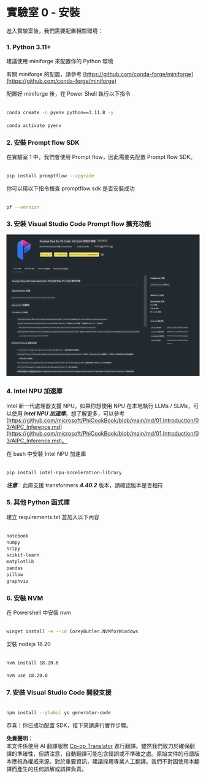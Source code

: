 <!--
CO_OP_TRANSLATOR_METADATA:
{
  "original_hash": "a4ef39027902e82f2c33d568d2a2259a",
  "translation_date": "2025-07-17T03:48:42+00:00",
  "source_file": "md/02.Application/02.Code/Phi3/VSCodeExt/HOL/AIPC/01.Installations.md",
  "language_code": "tw"
}
-->
# **實驗室 0 - 安裝**

進入實驗室後，我們需要配置相關環境：


### **1. Python 3.11+**

建議使用 miniforge 來配置你的 Python 環境

有關 miniforge 的配置，請參考 [https://github.com/conda-forge/miniforge](https://github.com/conda-forge/miniforge)

配置好 miniforge 後，在 Power Shell 執行以下指令

```bash

conda create -n pyenv python==3.11.8 -y

conda activate pyenv

```


### **2. 安裝 Prompt flow SDK**

在實驗室 1 中，我們會使用 Prompt flow，因此需要先配置 Prompt flow SDK。

```bash

pip install promptflow --upgrade

```

你可以用以下指令檢查 promptflow sdk 是否安裝成功


```bash

pf --version

```

### **3. 安裝 Visual Studio Code Prompt flow 擴充功能**

![pf](../../../../../../../../../translated_images/pf_ext.8cf76b5846e9b8562b0dd276004237b3ff3797066b9f912d39c0ae6c88b35878.tw.png)


### **4. Intel NPU 加速庫**

Intel 新一代處理器支援 NPU。如果你想使用 NPU 在本地執行 LLMs / SLMs，可以使用 ***Intel NPU 加速庫***。想了解更多，可以參考 [https://github.com/microsoft/PhiCookBook/blob/main/md/01.Introduction/03/AIPC_Inference.md](https://github.com/microsoft/PhiCookBook/blob/main/md/01.Introduction/03/AIPC_Inference.md)。

在 bash 中安裝 Intel NPU 加速庫


```bash

pip install intel-npu-acceleration-library

```

***注意***：此庫支援 transformers ***4.40.2*** 版本，請確認版本是否相符


### **5. 其他 Python 函式庫**


建立 requirements.txt 並加入以下內容

```txt

notebook
numpy 
scipy 
scikit-learn 
matplotlib 
pandas 
pillow 
graphviz

```


### **6. 安裝 NVM**

在 Powershell 中安裝 nvm


```bash

winget install -e --id CoreyButler.NVMforWindows

```

安裝 nodejs 18.20


```bash

nvm install 18.20.0

nvm use 18.20.0

```

### **7. 安裝 Visual Studio Code 開發支援**


```bash

npm install --global yo generator-code

```

恭喜！你已成功配置 SDK，接下來請進行實作步驟。

**免責聲明**：  
本文件係使用 AI 翻譯服務 [Co-op Translator](https://github.com/Azure/co-op-translator) 進行翻譯。雖然我們致力於確保翻譯的準確性，但請注意，自動翻譯可能包含錯誤或不準確之處。原始文件的母語版本應視為權威來源。對於重要資訊，建議採用專業人工翻譯。我們不對因使用本翻譯而產生的任何誤解或誤釋負責。